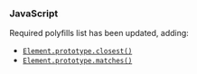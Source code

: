 ### JavaScript

Required polyfills list has been updated, adding:

- [`Element.prototype.closest()`](https://developer.mozilla.org/en-US/docs/Web/API/Element/closest)
- [`Element.prototype.matches()`](https://developer.mozilla.org/en-US/docs/Web/API/Element/matches)
